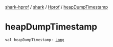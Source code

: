 [shark-hprof](../../index.md) / [shark](../index.md) / [Hprof](index.md) / [heapDumpTimestamp](./heap-dump-timestamp.md)

# heapDumpTimestamp

`val heapDumpTimestamp: `[`Long`](https://kotlinlang.org/api/latest/jvm/stdlib/kotlin/-long/index.html)